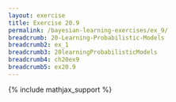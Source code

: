 ```yaml
---
layout: exercise
title: Exercise 20.9
permalink: /bayesian-learning-exercises/ex_9/
breadcrumb: 20-Learning-Probabilistic-Models
breadcrumb2: ex_1
breadcrumb3: 20learningProbabilisticModels
breadcrumb4: ch20ex9
breadcrumb5: ex20.9
---
```


{% include mathjax_support %}

